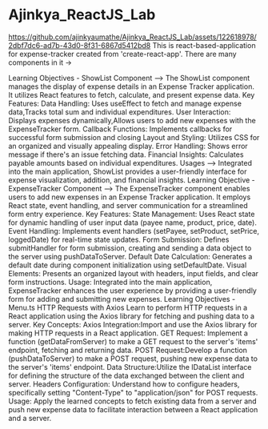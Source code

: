 # Ajinkya_ReactJS_Lab
https://github.com/ajinkyaumathe/Ajinkya_ReactJS_Lab/assets/122618978/2dbf7dc6-ad7b-43d0-8f31-6867d5412bd8
This is react-based-application for expense-tracker created from 'create-react-app'.
There are many components in it ->

Learning Objectives - ShowList Component -->
The ShowList component manages the display of expense details in an Expense Tracker application. It utilizes React features to fetch, calculate, and present expense data.
Key Features:
Data Handling: Uses useEffect to fetch and manage expense data,Tracks total sum and individual expenditures.
User Interaction: Displays expenses dynamically,Allows users to add new expenses with the ExpenseTracker form.
Callback Functions: Implements callbacks for successful form submission and closing
Layout and Styling: Utilizes CSS for an organized and visually appealing display.
Error Handling: Shows error message if there's an issue fetching data.
Financial Insights: Calculates payable amounts based on individual expenditures.
Usages --> Integrated into the main application, ShowList provides a user-friendly interface for expense visualization, addition, and financial insights.
Learning Objective - ExpenseTracker Component -->
The ExpenseTracker component enables users to add new expenses in an Expense Tracker application. It employs React state, event handling, and server communication for a streamlined form entry experience.
Key Features:
State Management: Uses React state for dynamic handling of user input data (payee name, product, price, date).
Event Handling: Implements event handlers (setPayee, setProduct, setPrice, loggedDate) for real-time state updates.
Form Submission: Defines submitHandler for form submission, creating and sending a data object to the server using pushDataToServer.
Default Date Calculation: Generates a default date during component initialization using setDefaultDate.
Visual Elements: Presents an organized layout with headers, input fields, and clear form instructions.
Usage: Integrated into the main application, ExpenseTracker enhances the user experience by providing a user-friendly form for adding and submitting new expenses.
Learning Objectives - Menu.ts HTTP Requests with Axios
Learn to perform HTTP requests in a React application using the Axios library for fetching and pushing data to a server.
Key Concepts:
Axios Integration:Import and use the Axios library for making HTTP requests in a React application.
GET Request: Implement a function (getDataFromServer) to make a GET request to the server's 'items' endpoint, fetching and returning data.
POST Request:Develop a function (pushDataToServer) to make a POST request, pushing new expense data to the server's 'items' endpoint.
Data Structure:Utilize the IDataList interface for defining the structure of the data exchanged between the client and server.
Headers Configuration: Understand how to configure headers, specifically setting "Content-Type" to "application/json" for POST requests.
Usage: Apply the learned concepts to fetch existing data from a server and push new expense data to facilitate interaction between a React application and a server.

